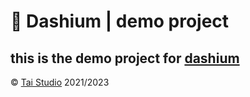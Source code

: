 # 💎 Dashium | demo project

## this is the demo project for [dashium](https://github.com/Dashium)


© [Tai Studio](https://tai-studio.netlify.app) 2021/2023
